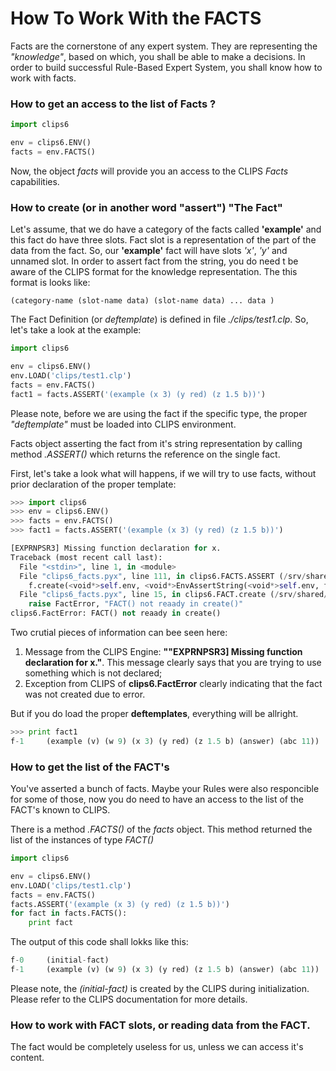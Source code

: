 # How To Work With the FACTS

Facts are the cornerstone of any expert system. They are representing the _"knowledge"_, based on which, you shall be able to make a decisions. In order to build successful Rule-Based Expert System, you shall know how to work with facts.

### How to get an access to the list of Facts ?

```python
import clips6

env = clips6.ENV()
facts = env.FACTS()
```
Now, the object _facts_ will provide you an access to the CLIPS _Facts_ capabilities.

### How to create (or in another word "assert") "The Fact"

Let's assume, that we do have a category of the facts called **'example'**  and this fact do have three slots. Fact slot is a representation of the part of the data from the fact. So, our **'example'** fact will have slots *'x'*, *'y'* and unnamed slot. In order to assert fact from the string, you do need t be aware of the CLIPS format for the knowledge representation. The this format is looks like:

```
(category-name (slot-name data) (slot-name data) ... data )
```

The Fact Definition (or *deftemplate*) is defined in file _./clips/test1.clp_. So, let's take a look at the example:

```python
import clips6

env = clips6.ENV()
env.LOAD('clips/test1.clp')
facts = env.FACTS()
fact1 = facts.ASSERT('(example (x 3) (y red) (z 1.5 b))')
```
Please note, before we are using the fact if the specific type, the proper *"deftemplate"* must be loaded into CLIPS environment.

Facts object asserting the fact from it's string representation by calling method _.ASSERT()_ which returns the reference on the single fact.

First, let's take a look what will happens, if we will try to use facts, without prior declaration of the proper template:

```python
>>> import clips6
>>> env = clips6.ENV()
>>> facts = env.FACTS()
>>> fact1 = facts.ASSERT('(example (x 3) (y red) (z 1.5 b))')

[EXPRNPSR3] Missing function declaration for x.
Traceback (most recent call last):
  File "<stdin>", line 1, in <module>
  File "clips6_facts.pyx", line 111, in clips6.FACTS.ASSERT (/srv/shared/Src/clips6/src/clips6.c:13800)
    f.create(<void*>self.env, <void*>EnvAssertString(<void*>self.env, fact))
  File "clips6_facts.pyx", line 15, in clips6.FACT.create (/srv/shared/Src/clips6/src/clips6.c:11881)
    raise FactError, "FACT() not reaady in create()"
clips6.FactError: FACT() not reaady in create()
```
Two crutial pieces of information can bee seen here:

1. Message from the CLIPS Engine: **""EXPRNPSR3] Missing function declaration for x."**. This message clearly says that you are trying to use something which is not declared;
2. Exception from CLIPS of **clips6.FactError** clearly indicating that the fact was not created due to error.

But if you do load the proper **deftemplates**, everything will be allright.

```python
>>> print fact1
f-1     (example (v) (w 9) (x 3) (y red) (z 1.5 b) (answer) (abc 11))
```

### How to get the list of the FACT's

You've asserted a bunch of facts. Maybe your Rules were also responcible for some of those, now you do need to have an access to the list of the FACT's known to CLIPS.

There is a method *.FACTS()* of the *facts* object. This method returned the list of the instances of type *FACT()*

```python
import clips6

env = clips6.ENV()
env.LOAD('clips/test1.clp')
facts = env.FACTS()
facts.ASSERT('(example (x 3) (y red) (z 1.5 b))')
for fact in facts.FACTS():
    print fact
```

The output of this code shall lokks like this:

```python
f-0     (initial-fact)
f-1     (example (v) (w 9) (x 3) (y red) (z 1.5 b) (answer) (abc 11))
```

Please note, the *(initial-fact)* is created by the CLIPS during initialization. Please refer to the CLIPS documentation for more details.

### How to work with FACT slots, or reading data from the FACT.

The fact would be completely useless for us, unless we can access it's content.